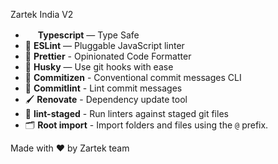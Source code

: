 Zartek India V2

- <img src="https://emojis.slackmojis.com/emojis/images/1479745458/1383/typescript.png?1479745458" width=16 /> **Typescript** — Type Safe
- 📏 **ESLint** — Pluggable JavaScript linter
- 💖 **Prettier** - Opinionated Code Formatter
- 🐶 **Husky** — Use git hooks with ease
- 📄 **Commitizen** - Conventional commit messages CLI
- 🚓 **Commitlint** - Lint commit messages
- 🖌 **Renovate** - Dependency update tool
- 🚫 **lint-staged** - Run linters against staged git files
- 🗂 **Root import** - Import folders and files using the `@` prefix.

Made with ♥ by Zartek team
